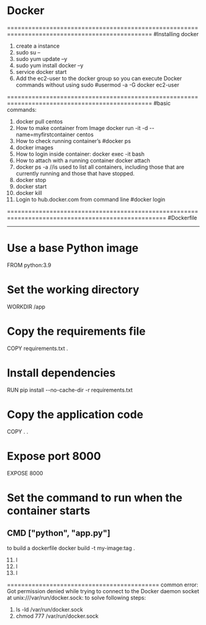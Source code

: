 # Docker

===============================================================================================
#Installing docker
1) create a instance
2) sudo su –
3) sudo yum update –y
4) sudo yum install docker –y
5) service docker start
6) Add the ec2-user to the docker group so you can execute Docker commands without using sudo
    #usermod -a -G docker ec2-user

===============================================================================================
#basic commands:
1) docker pull centos
2) How to make container from Image
   docker run -it -d --name=myfirstcontainer centos
3) How to check running container’s
   #docker ps
4) docker images
5) How to login inside container:
   docker exec -it <container-id> bash
6) How to attach with a running container
   docker attach <container-id>
7) docker ps -a //is used to list all containers, including those that are currently running and those that have stopped.
8) docker stop <container-id>
9) docker start <container-id>
10) docker kill <container-id>
11) Login to hub.docker.com from command line #docker login

===================================================================================================
#Dockerfile

----------------
# Use a base Python image
FROM python:3.9

# Set the working directory
WORKDIR /app

# Copy the requirements file
COPY requirements.txt .

# Install dependencies
RUN pip install --no-cache-dir -r requirements.txt

# Copy the application code
COPY . .

# Expose port 8000
EXPOSE 8000

# Set the command to run when the container starts
CMD ["python", "app.py"]
------------------------------------------------

to build a dockerfile 
docker build -t my-image:tag .


11) l
12) l
13) l



===========================================
common error:
Got permission denied while trying to connect to the Docker daemon socket at unix:///var/run/docker.sock:
to solve following steps:
1) ls -ld /var/run/docker.sock
2) chmod 777 /var/run/docker.sock


